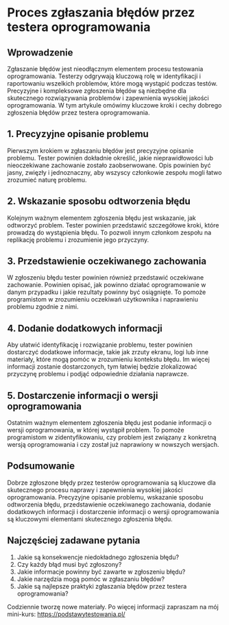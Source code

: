 # Proces zgłaszania błędów przez testera oprogramowania

## Wprowadzenie

Zgłaszanie błędów jest nieodłącznym elementem procesu testowania oprogramowania. Testerzy odgrywają kluczową rolę w identyfikacji i raportowaniu wszelkich problemów, które mogą wystąpić podczas testów. Precyzyjne i kompleksowe zgłoszenia błędów są niezbędne dla skutecznego rozwiązywania problemów i zapewnienia wysokiej jakości oprogramowania. W tym artykule omówimy kluczowe kroki i cechy dobrego zgłoszenia błędów przez testera oprogramowania.

## 1. Precyzyjne opisanie problemu

Pierwszym krokiem w zgłaszaniu błędów jest precyzyjne opisanie problemu. Tester powinien dokładnie określić, jakie nieprawidłowości lub nieoczekiwane zachowanie zostało zaobserwowane. Opis powinien być jasny, zwięzły i jednoznaczny, aby wszyscy członkowie zespołu mogli łatwo zrozumieć naturę problemu.

## 2. Wskazanie sposobu odtworzenia błędu

Kolejnym ważnym elementem zgłoszenia błędu jest wskazanie, jak odtworzyć problem. Tester powinien przedstawić szczegółowe kroki, które prowadzą do wystąpienia błędu. To pozwoli innym członkom zespołu na replikację problemu i zrozumienie jego przyczyny.

## 3. Przedstawienie oczekiwanego zachowania

W zgłoszeniu błędu tester powinien również przedstawić oczekiwane zachowanie. Powinien opisać, jak powinno działać oprogramowanie w danym przypadku i jakie rezultaty powinny być osiągnięte. To pomoże programistom w zrozumieniu oczekiwań użytkownika i naprawieniu problemu zgodnie z nimi.

## 4. Dodanie dodatkowych informacji

Aby ułatwić identyfikację i rozwiązanie problemu, tester powinien dostarczyć dodatkowe informacje, takie jak zrzuty ekranu, logi lub inne materiały, które mogą pomóc w zrozumieniu kontekstu błędu. Im więcej informacji zostanie dostarczonych, tym łatwiej będzie zlokalizować przyczynę problemu i podjąć odpowiednie działania naprawcze.

## 5. Dostarczenie informacji o wersji oprogramowania

Ostatnim ważnym elementem zgłoszenia błędu jest podanie informacji o wersji oprogramowania, w której wystąpił problem. To pomoże programistom w zidentyfikowaniu, czy problem jest związany z konkretną wersją oprogramowania i czy został już naprawiony w nowszych wersjach.

## Podsumowanie

Dobrze zgłoszone błędy przez testerów oprogramowania są kluczowe dla skutecznego procesu naprawy i zapewnienia wysokiej jakości oprogramowania. Precyzyjne opisanie problemu, wskazanie sposobu odtworzenia błędu, przedstawienie oczekiwanego zachowania, dodanie dodatkowych informacji i dostarczenie informacji o wersji oprogramowania są kluczowymi elementami skutecznego zgłoszenia błędu.

## Najczęściej zadawane pytania

1. Jakie są konsekwencje niedokładnego zgłoszenia błędu?
2. Czy każdy błąd musi być zgłoszony?
3. Jakie informacje powinny być zawarte w zgłoszeniu błędu?
4. Jakie narzędzia mogą pomóc w zgłaszaniu błędów?
5. Jakie są najlepsze praktyki zgłaszania błędów przez testera oprogramowania?

Codziennie tworzę nowe materiały. 
Po więcej informacji zapraszam na mój mini-kurs: https://podstawytestowania.pl/